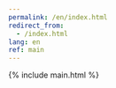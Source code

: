 ```yaml
---
permalink: /en/index.html
redirect_from:
  - /index.html
lang: en
ref: main
---
```


{% include main.html %}